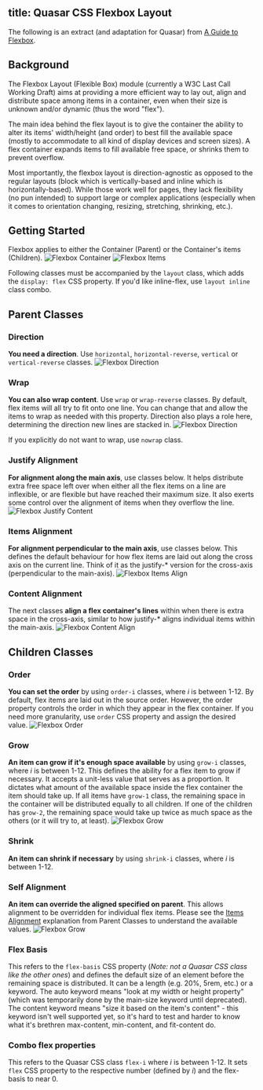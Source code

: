 title: Quasar CSS Flexbox Layout
---

The following is an extract (and adaptation for Quasar) from <a href="https://css-tricks.com/snippets/css/a-guide-to-flexbox/" target="_blank">A Guide to Flexbox</a>.

## Background
The Flexbox Layout (Flexible Box) module (currently a W3C Last Call Working Draft) aims at providing a more efficient way to lay out, align and distribute space among items in a container, even when their size is unknown and/or dynamic (thus the word "flex").

The main idea behind the flex layout is to give the container the ability to alter its items' width/height (and order) to best fill the available space (mostly to accommodate to all kind of display devices and screen sizes). A flex container expands items to fill available free space, or shrinks them to prevent overflow.

Most importantly, the flexbox layout is direction-agnostic as opposed to the regular layouts (block which is vertically-based and inline which is horizontally-based). While those work well for pages, they lack flexibility (no pun intended) to support large or complex applications (especially when it comes to orientation changing, resizing, stretching, shrinking, etc.).

## Getting Started
Flexbox applies to either the Container (Parent) or the Container's items (Children).
![Flexbox Container](/images/flexbox-container.svg)
![Flexbox Items](/images/flexbox-items.svg)

Following classes must be accompanied by the `layout` class, which adds the `display: flex` CSS property. If you'd like inline-flex, use `layout inline` class combo.

## Parent Classes

### Direction
**You need a direction**. Use `horizontal`, `horizontal-reverse`, `vertical` or `vertical-reverse` classes.
![Flexbox Direction](/images/flexbox-direction.svg)

### Wrap
**You can also wrap content**. Use `wrap` or `wrap-reverse` classes. By default, flex items will all try to fit onto one line. You can change that and allow the items to wrap as needed with this property. Direction also plays a role here, determining the direction new lines are stacked in.
![Flexbox Direction](/images/flexbox-wrap.svg)

If you explicitly do not want to wrap, use `nowrap` class.

### Justify Alignment
**For alignment along the main axis**, use classes below. It helps distribute extra free space left over when either all the flex items on a line are inflexible, or are flexible but have reached their maximum size. It also exerts some control over the alignment of items when they overflow the line.
![Flexbox Justify Content](/images/flexbox-justify.svg)

### Items Alignment
**For alignment perpendicular to the main axis**, use classes below. This defines the default behaviour for how flex items are laid out along the cross axis on the current line. Think of it as the justify-* version for the cross-axis (perpendicular to the main-axis).
![Flexbox Items Align](/images/flexbox-items-align.svg)

### Content Alignment
The next classes **align a flex container's lines** within when there is extra space in the cross-axis, similar to how justify-* aligns individual items within the main-axis.
![Flexbox Content Align](/images/flexbox-content-align.svg)

## Children Classes

### Order
**You can set the order** by using `order-i` classes, where *i* is between 1-12. By default, flex items are laid out in the source order. However, the order property controls the order in which they appear in the flex container. If you need more granularity, use `order` CSS property and assign the desired value.
![Flexbox Order](/images/flexbox-order.svg)

### Grow
**An item can grow if it's enough space available** by using `grow-i` classes, where *i* is between 1-12. This defines the ability for a flex item to grow if necessary. It accepts a unit-less value that serves as a proportion. It dictates what amount of the available space inside the flex container the item should take up.
If all items have `grow-1` class, the remaining space in the container will be distributed equally to all children. If one of the children has `grow-2`, the remaining space would take up twice as much space as the others (or it will try to, at least).
![Flexbox Grow](/images/flexbox-grow.svg)

### Shrink
**An item can shrink if necessary** by using `shrink-i` classes, where *i* is between 1-12.

### Self Alignment
**An item can override the aligned specified on parent**. This allows alignment to be overridden for individual flex items. Please see the [Items Alignment](#Items_Alignment) explanation from Parent Classes to understand the available values.
![Flexbox Grow](/images/flexbox-self.svg)

### Flex Basis
This refers to the `flex-basis` CSS property (*Note: not a Quasar CSS class like the other ones*) and defines the default size of an element before the remaining space is distributed. It can be a length (e.g. 20%, 5rem, etc.) or a keyword. The auto keyword means "look at my width or height property" (which was temporarily done by the main-size keyword until deprecated). The content keyword means "size it based on the item's content" - this keyword isn't well supported yet, so it's hard to test and harder to know what it's brethren max-content, min-content, and fit-content do.

### Combo flex properties
This refers to the Quasar CSS class `flex-i` where *i* is between 1-12. It sets `flex` CSS property to the respective number (defined by *i*) and the flex-basis to near 0.
